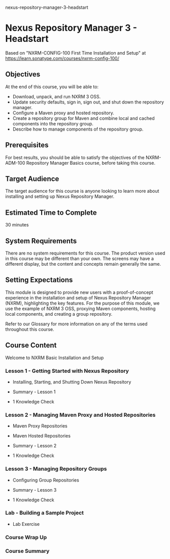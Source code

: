 nexus-repository-manager-3-headstart
# Nexus Repository Manager 3 - Headstart

Based on "NXRM-CONFIG-100 First Time Installation and Setup" at https://learn.sonatype.com/courses/nxrm-config-100/

## Objectives
At the end of this course, you will be able to:

- Download, unpack, and run NXRM 3 OSS.
- Update security defaults, sign in, sign out, and shut down the repository manager.
- Configure a Maven proxy and hosted repository.
- Create a repository group for Maven and combine local and cached components into the repository group.
- Describe how to manage components of the repository group.

## Prerequisites
For best results, you should be able to satisfy the objectives of the NXRM-ADM-100 Repository Manager Basics course, before taking this course.

## Target Audience
The target audience for this course is anyone looking to learn more about installing and setting up Nexus Repository Manager.

## Estimated Time to Complete
30 minutes

## System Requirements
There are no system requirements for this course.
The product version used in this course may be different than your own. The screens may have a different display, but the content and concepts remain generally the same.

## Setting Expectations
This module is designed to provide new users with a proof-of-concept experience in the installation and setup of Nexus Repository Manager (NXRM), highlighting the key features. For the purpose of this module, we use the example of NXRM 3 OSS, proxying Maven components, hosting local components, and creating a group repository.

Refer to our Glossary for more information on any of the terms used throughout this course.

## Course Content

Welcome to NXRM Basic Installation and Setup

### Lesson 1 - Getting Started with Nexus Repository

- Installing, Starting, and Shutting Down Nexus Repository

- Summary - Lesson 1

- 1 Knowledge Check

### Lesson 2 - Managing Maven Proxy and Hosted Repositories

- Maven Proxy Repositories

- Maven Hosted Repositories

- Summary - Lesson 2

- 1 Knowledge Check

### Lesson 3 - Managing Repository Groups

- Configuring Group Repositories

- Summary - Lesson 3

- 1 Knowledge Check

### Lab - Building a Sample Project

- Lab Exercise

### Course Wrap Up

### Course Summary
